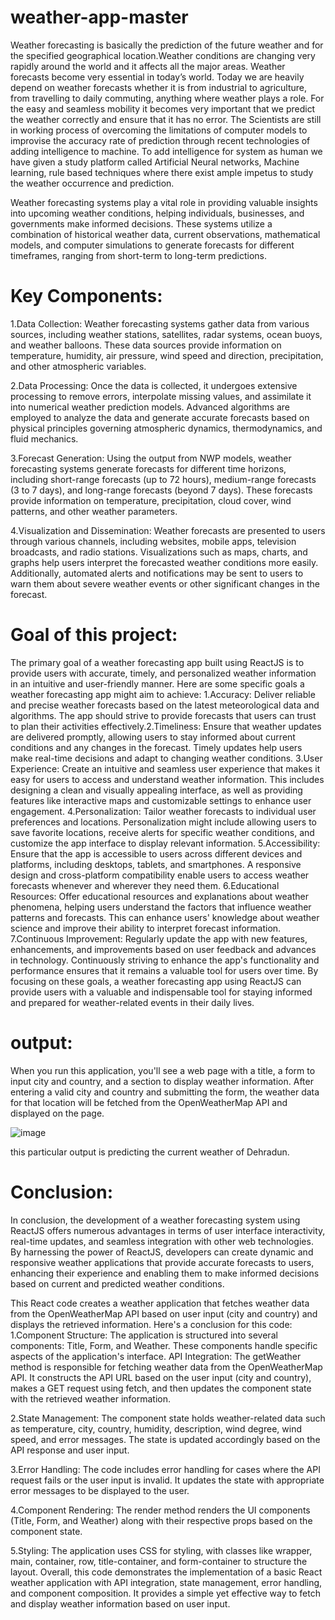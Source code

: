 # weather-app-master
Weather forecasting is basically the prediction of the future weather and for the specified geographical location.Weather conditions are changing very rapidly around the world and it affects all the major areas. Weather forecasts become very essential in today’s world. Today we are heavily depend on weather forecasts whether it is from industrial to agriculture, from travelling to daily commuting, anything where weather plays a role. For the easy and seamless mobility it becomes very important that we predict the weather correctly and ensure that it has no error. The Scientists are still in working process of overcoming the limitations of computer models to improvise the accuracy rate of prediction through recent technologies of adding intelligence to machine. To add intelligence for system as human we have given a study platform called Artificial Neural networks, Machine learning, rule based techniques where there exist ample impetus to study the weather occurrence and prediction.

Weather forecasting systems play a vital role in providing valuable insights into upcoming weather conditions, helping individuals, businesses, and governments make informed decisions. These systems utilize a combination of historical weather data, current observations, mathematical models, and computer simulations to generate forecasts for different timeframes, ranging from short-term to long-term predictions.

# Key Components:

1.Data Collection: Weather forecasting systems gather data from various sources, including weather stations, satellites, radar systems, ocean buoys, and weather balloons. These data sources provide information on temperature, humidity, air pressure, wind speed and direction, precipitation, and other atmospheric variables. 

2.Data Processing: Once the data is collected, it undergoes extensive processing to remove errors, interpolate missing values, and assimilate it into numerical weather prediction models. Advanced algorithms are employed to analyze the data and generate accurate forecasts based on physical principles governing atmospheric dynamics, thermodynamics, and fluid mechanics.

3.Forecast Generation: Using the output from NWP models, weather forecasting systems generate forecasts for different time horizons, including short-range forecasts (up to 72 hours), medium-range forecasts (3 to 7 days), and long-range forecasts (beyond 7 days). These forecasts provide information on temperature, precipitation, cloud cover, wind patterns, and other weather parameters.

4.Visualization and Dissemination: Weather forecasts are presented to users through various channels, including websites, mobile apps, television broadcasts, and radio stations. Visualizations such as maps, charts, and graphs help users interpret the forecasted weather conditions more easily. Additionally, automated alerts and notifications may be sent to users to warn them about severe weather events or other significant changes in the forecast.

# Goal of this project:

The primary goal of a weather forecasting app built using ReactJS is to provide users with accurate, timely, and personalized weather information in an intuitive and user-friendly manner. Here are some specific goals a weather forecasting app might aim to achieve:  1.Accuracy: Deliver reliable and precise weather forecasts based on the latest meteorological data and algorithms. The app should strive to provide forecasts that users can trust to plan their activities effectively.2.Timeliness: Ensure that weather updates are delivered promptly, allowing users to stay informed about current conditions and any changes in the forecast. Timely updates help users make real-time decisions and adapt to changing weather conditions. 3.User Experience: Create an intuitive and seamless user experience that makes it easy for users to access and understand weather information. This includes designing a clean and visually appealing interface, as well as providing features like interactive maps and customizable settings to enhance user engagement. 4.Personalization: Tailor weather forecasts to individual user preferences and locations. Personalization might include allowing users to save favorite locations, receive alerts for specific weather conditions, and customize the app interface to display relevant information. 5.Accessibility: Ensure that the app is accessible to users across different devices and platforms, including desktops, tablets, and smartphones. A responsive design and cross-platform compatibility enable users to access weather forecasts whenever and wherever they need them. 6.Educational Resources: Offer educational resources and explanations about weather phenomena, helping users understand the factors that influence weather patterns and forecasts. This can enhance users' knowledge about weather science and improve their ability to interpret forecast information. 7.Continuous Improvement: Regularly update the app with new features, enhancements, and improvements based on user feedback and advances in technology. Continuously striving to enhance the app's functionality and performance ensures that it remains a valuable tool for users over time. 
By focusing on these goals, a weather forecasting app using ReactJS can provide users with a valuable and indispensable tool for staying informed and prepared for weather-related events in their daily lives.
# output:
When you run this application, you'll see a web page with a title, a form to input city and country, and a section to display weather information. After entering a valid city and country and submitting the form, the weather data for that location will be fetched from the OpenWeatherMap API and displayed on the page. 

![image](https://github.com/user-attachments/assets/3aa50140-e766-4c1c-9652-a371248fd401)

 this particular output is predicting the current weather of Dehradun.

# Conclusion:
In conclusion, the development of a weather forecasting system using ReactJS offers numerous advantages in terms of user interface interactivity, real-time updates, and seamless integration with other web technologies. By harnessing the power of ReactJS, developers can create dynamic and responsive weather applications that provide accurate forecasts to users, enhancing their experience and enabling them to make informed decisions based on current and predicted weather conditions.

This React code creates a weather application that fetches weather data from the OpenWeatherMap API based on user input (city and country) and displays the retrieved information. Here's a conclusion for this code: 
1.Component Structure: The application is structured into several components: Title, Form, and Weather. These components handle specific aspects of the application's interface. API Integration: The getWeather method is responsible for fetching weather data from the OpenWeatherMap API. It constructs the API URL based on the user input (city and country), makes a GET request using fetch, and then updates the component state with the retrieved weather information.

2.State Management: The component state holds weather-related data such as temperature, city, country, humidity, description, wind degree, wind speed, and error messages. The state is updated accordingly based on the API response and user input. 

3.Error Handling: The code includes error handling for cases where the API request fails or the user input is invalid. It updates the state with appropriate error messages to be displayed to the user. 

4.Component Rendering: The render method renders the UI components (Title, Form, and Weather) along with their respective props based on the component state.

5.Styling: The application uses CSS for styling, with classes like wrapper, main, container, row, title-container, and form-container to structure the layout.
Overall, this code demonstrates the implementation of a basic React weather application with API integration, state management, error handling, and component composition. It provides a simple yet effective way to fetch and display weather information based on user input.








